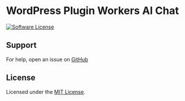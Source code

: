 # WordPress Plugin Workers AI Chat

[![Software License](https://img.shields.io/badge/license-MIT-brightgreen.svg?style=social)](LICENSE)

## Support

For help, open an issue on [GitHub](https://github.com/fernandodilland/r2-player.js/issues)

## License

Licensed under the [MIT License](LICENSE).
